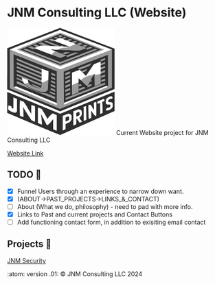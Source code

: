 # JNM Consulting LLC (Website)
<img src="images/jnmprints-alpha.png" height="250px" width="250px"/>
Current Website project for JNM Consulting LLC

[Website Link](https://jnmconsulting.org)

## TODO :memo:
 - [x] Funnel Users through an experience to narrow down want.
 - [x] (ABOUT->PAST_PROJECTS->LINKS_&_CONTACT)
 - [ ] About (What we do, philosophy) - need to pad with more info.
 - [x] Links to Past and current projects and Contact Buttons
 - [ ] Add functioning contact form, in addition to exisiting email contact

## Projects :open_file_folder:
[JNM Security](https://www.jnmsecurity.com)

:atom: version .01: &copy; JNM Consulting LLC 2024
